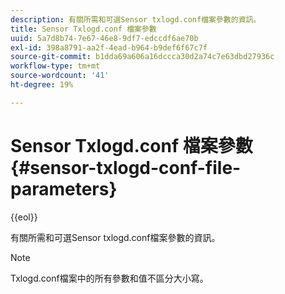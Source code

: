 ```yaml
---
description: 有關所需和可選Sensor txlogd.conf檔案參數的資訊。
title: Sensor Txlogd.conf 檔案參數
uuid: 5a7d8b74-7e67-46e8-9df7-edccdf6ae70b
exl-id: 398a8791-aa2f-4ead-b964-b9def6f67c7f
source-git-commit: b1dda69a606a16dccca30d2a74c7e63dbd27936c
workflow-type: tm+mt
source-wordcount: '41'
ht-degree: 19%

---
```


# Sensor Txlogd.conf 檔案參數{#sensor-txlogd-conf-file-parameters}

{{eol}}

有關所需和可選Sensor txlogd.conf檔案參數的資訊。

>[!NOTE]
>
>Txlogd.conf檔案中的所有參數和值不區分大小寫。
